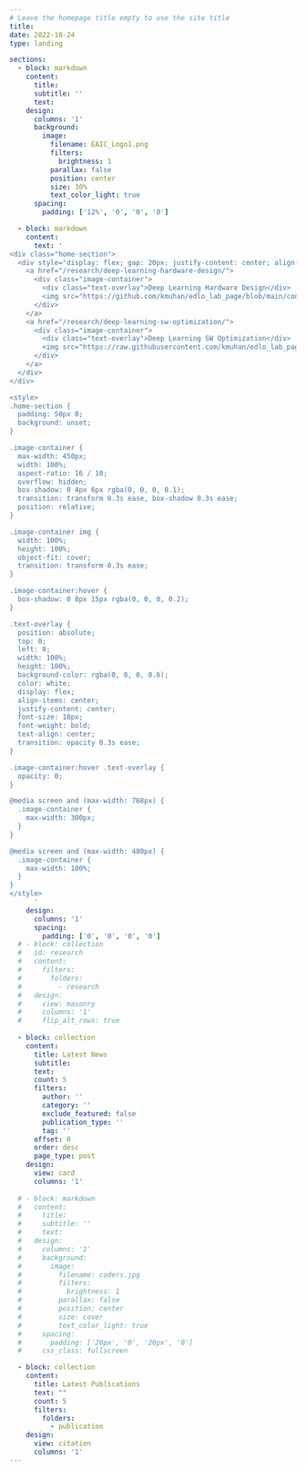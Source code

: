 ```yaml
---
# Leave the homepage title empty to use the site title
title:
date: 2022-10-24
type: landing

sections:
  - block: markdown
    content:
      title:
      subtitle: ''
      text:
    design:
      columns: '1'
      background:
        image: 
          filename: EAIC_Logo1.png
          filters:
            brightness: 1
          parallax: false
          position: center
          size: 30%
          text_color_light: true
      spacing:
        padding: ['12%', '0', '0', '0']

  - block: markdown
    content:
      text: '
<div class="home-section">
  <div style="display: flex; gap: 20px; justify-content: center; align-items: center; flex-wrap: wrap;">
    <a href="/research/deep-learning-hardware-design/">
      <div class="image-container">
        <div class="text-overlay">Deep Learning Hardware Design</div>
        <img src="https://github.com/kmuhan/edlo_lab_page/blob/main/content/research/Deep%20Learning%20Hardware%20Design/featured.png?raw=true" alt="Deep Learning Hardware Design">
      </div>
    </a>
    <a href="/research/deep-learning-sw-optimization/">
      <div class="image-container">
        <div class="text-overlay">Deep Learning SW Optimization</div>
        <img src="https://raw.githubusercontent.com/kmuhan/edlo_lab_page/refs/heads/main/content/research/deep-learning-sw-optimization/featured.png" alt="Deep Learning SW Optimization">
      </div>
    </a>
  </div>
</div>

<style>
.home-section {
  padding: 50px 0;
  background: unset;
}

.image-container {
  max-width: 450px;
  width: 100%;
  aspect-ratio: 16 / 10;
  overflow: hidden;
  box-shadow: 0 4px 6px rgba(0, 0, 0, 0.1);
  transition: transform 0.3s ease, box-shadow 0.3s ease;
  position: relative;
}

.image-container img {
  width: 100%;
  height: 100%;
  object-fit: cover;
  transition: transform 0.3s ease;
}

.image-container:hover {
  box-shadow: 0 8px 15px rgba(0, 0, 0, 0.2);
}

.text-overlay {
  position: absolute;
  top: 0;
  left: 0;
  width: 100%;
  height: 100%;
  background-color: rgba(0, 0, 0, 0.6);
  color: white;
  display: flex;
  align-items: center;
  justify-content: center;
  font-size: 18px;
  font-weight: bold;
  text-align: center;
  transition: opacity 0.3s ease;
}

.image-container:hover .text-overlay {
  opacity: 0;
}

@media screen and (max-width: 768px) {
  .image-container {
    max-width: 300px;
  }
}

@media screen and (max-width: 480px) {
  .image-container {
    max-width: 100%;
  }
}
</style>
      '
    design:
      columns: '1'
      spacing:
        padding: ['0', '0', '0', '0']
  # - block: collection
  #   id: research
  #   content:
  #     filters:
  #       folders:
  #         - research
  #   design:
  #     view: masonry
  #     columns: '1'
  #     flip_alt_rows: true
  
  - block: collection
    content:
      title: Latest News
      subtitle:
      text:
      count: 5
      filters:
        author: ''
        category: ''
        exclude_featured: false
        publication_type: ''
        tag: ''
      offset: 0
      order: desc
      page_type: post
    design:
      view: card
      columns: '1'
  
  # - block: markdown
  #   content:
  #     title:
  #     subtitle: ''
  #     text:
  #   design:
  #     columns: '1'
  #     background:
  #       image: 
  #         filename: coders.jpg
  #         filters:
  #           brightness: 1
  #         parallax: false
  #         position: center
  #         size: cover
  #         text_color_light: true
  #     spacing:
  #       padding: ['20px', '0', '20px', '0']
  #     css_class: fullscreen

  - block: collection
    content:
      title: Latest Publications
      text: ""
      count: 5
      filters:
        folders:
          - publication
    design:
      view: citation
      columns: '1'
---
```

